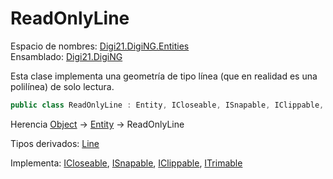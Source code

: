 # ReadOnlyLine

Espacio de nombres: [Digi21.DigiNG.Entities](./)  
Ensamblado: [Digi21.DigiNG](../)

Esta clase implementa una geometría de tipo línea \(que en realidad es una polilínea\) de solo lectura.

```csharp
public class ReadOnlyLine : Entity, ICloseable, ISnapable, IClippable, ITrimable
```

Herencia [Object](https://docs.microsoft.com/en-us/dotnet/api/system.object?view=net-5.0) → [Entity](entity.md) → ReadOnlyLine

Tipos derivados: [Line](line.md)

Implementa: [ICloseable](icloseable.md), [ISnapable](isnapable.md), [IClippable](iclippable.md), [ITrimable](itrimmable.md)

